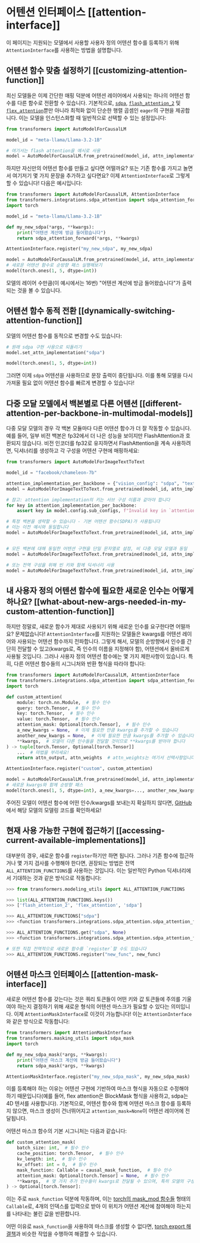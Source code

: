 <!--Copyright 2025 The HuggingFace Team. All rights reserved.

Licensed under the Apache License, Version 2.0 (the "License"); you may not use this file except in compliance with
the License. You may obtain a copy of the License at

http://www.apache.org/licenses/LICENSE-2.0

Unless required by applicable law or agreed to in writing, software distributed under the License is distributed on
an "AS IS" BASIS, WITHOUT WARRANTIES OR CONDITIONS OF ANY KIND, either express or implied. See the License for the

⚠️ Note that this file is in Markdown but contain specific syntax for our doc-builder (similar to MDX) that may not be
rendered properly in your Markdown viewer.

-->

# 어텐션 인터페이스 [[attention-interface]]

이 페이지는 지원되는 모델에서 사용할 사용자 정의 어텐션 함수를 등록하기 위해 `AttentionInterface`를 사용하는 방법을 설명합니다.

## 어텐션 함수 맞춤 설정하기 [[customizing-attention-function]]

최신 모델들은 이제 간단한 매핑 덕분에 어텐션 레이어에서 사용되는 하나의 어텐션 함수를 다른 함수로 전환할 수 있습니다.
기본적으로, [`sdpa`](https://pytorch.org/docs/stable/generated/torch.nn.functional.scaled_dot_product_attention.html),
[`flash_attention_2`](https://github.com/Dao-AILab/flash-attention) 및 [`flex_attention`](https://pytorch.org/docs/stable/nn.attention.flex_attention.html#module-torch.nn.attention.flex_attention)뿐만 아니라 최적화 없이 단순한 행렬 곱셈인 `eager`의 구현을 제공합니다.
이는 모델을 인스턴스화할 때 일반적으로 선택할 수 있는 설정입니다:

```python
from transformers import AutoModelForCausalLM

model_id = "meta-llama/Llama-3.2-1B"

# 여기서는 flash attention을 예시로 사용
model = AutoModelForCausalLM.from_pretrained(model_id, attn_implementation="flash_attention_2")
```

하지만 자신만의 어텐션 함수를 만들고 싶다면 어떨까요? 또는 기존 함수를 가지고 놀면서 여기저기 몇 가지 문장을 추가하고 싶다면요? 이제 `AttentionInterface`로 그렇게 할 수 있습니다! 다음은 예시입니다:

```python
from transformers import AutoModelForCausalLM, AttentionInterface
from transformers.integrations.sdpa_attention import sdpa_attention_forward
import torch

model_id = "meta-llama/Llama-3.2-1B"

def my_new_sdpa(*args, **kwargs):
    print("어텐션 계산에 방금 들어왔습니다")
    return sdpa_attention_forward(*args, **kwargs)

AttentionInterface.register("my_new_sdpa", my_new_sdpa)

model = AutoModelForCausalLM.from_pretrained(model_id, attn_implementation="my_new_sdpa")
# 새로운 어텐션 함수로 순방향 패스 실행해보기
model(torch.ones(1, 5, dtype=int))
```

모델의 레이어 수만큼(이 예시에서는 16번) "어텐션 계산에 방금 들어왔습니다"가 출력되는 것을 볼 수 있습니다.

## 어텐션 함수 동적 전환 [[dynamically-switching-attention-function]]

모델의 어텐션 함수를 동적으로 변경할 수도 있습니다:

```python
# 원래 sdpa 구현 사용으로 되돌리기
model.set_attn_implementation("sdpa")

model(torch.ones(1, 5, dtype=int))
```

그러면 이제 `sdpa` 어텐션을 사용하므로 문장 출력이 중단됩니다.
이를 통해 모델을 다시 가져올 필요 없이 어텐션 함수를 빠르게 변경할 수 있습니다!

## 다중 모달 모델에서 백본별로 다른 어텐션 [[different-attention-per-backbone-in-multimodal-models]]

다중 모달 모델의 경우 각 백본 모듈마다 다른 어텐션 함수가 더 잘 작동할 수 있습니다. 예를 들어, 일부 비전 백본은 fp32에서 더 나은 성능을 보이지만 FlashAttention과 호환되지 않습니다. 비전 인코더를 fp32로 유지하면서 FlashAttention을 계속 사용하려면, 딕셔너리를 생성하고 각 구성을 어텐션 구현에 매핑하세요:

```python
from transformers import AutoModelForImageTextToText

model_id = "facebook/chameleon-7b"

attention_implementation_per_backbone = {"vision_config": "sdpa", "text_config": "flash_attention_2"}
model = AutoModelForImageTextToText.from_pretrained(model_id, attn_implementation=attention_implementation_per_backbone)

# 참고: attention implementation의 키는 서브 구성 이름과 같아야 합니다
for key in attention_implementation_per_backbone:
    assert key in model.config.sub_configs, f"Invalid key in `attention_implementation`"

# 특정 백본을 생략할 수 있습니다 - 기본 어텐션 함수(SDPA)가 사용됩니다
# 이는 이전 예시와 동일합니다
model = AutoModelForImageTextToText.from_pretrained(model_id, attn_implementation={"text_config": "flash_attention_2"})


# 모든 백본에 대해 동일한 어텐션 구현을 단일 문자열로 설정, 비 다중 모달 모델과 동일
model = AutoModelForImageTextToText.from_pretrained(model_id, attn_implementation="eager")

# 또는 전역 구성을 위해 빈 키와 함께 딕셔너리 사용
model = AutoModelForImageTextToText.from_pretrained(model_id, attn_implementation={"": "eager"})
```

## 내 사용자 정의 어텐션 함수에 필요한 새로운 인수는 어떻게 하나요? [[what-about-new-args-needed-in-my-custom-attention-function]]

하지만 정말로, 새로운 함수가 제대로 사용되기 위해 새로운 인수를 요구한다면 어떨까요? 문제없습니다! `AttentionInterface`를 지원하는 모델들은 kwargs를 어텐션 레이어와 사용되는 어텐션 함수까지 전파합니다. 그렇게 해서, 모델의 순방향에서 인수를 간단히 전달할 수 있고(kwargs로, 즉 인수의 이름을 지정해야 함), 어텐션에서 올바르게 사용될 것입니다. 그러나 사용자 정의 어텐션 함수에는 몇 가지 제한사항이 있습니다. 특히, 다른 어텐션 함수들의 시그니처와 반환 형식을 따라야 합니다:

```python
from transformers import AutoModelForCausalLM, AttentionInterface
from transformers.integrations.sdpa_attention import sdpa_attention_forward
import torch

def custom_attention(
    module: torch.nn.Module,  # 필수 인수
    query: torch.Tensor,  # 필수 인수
    key: torch.Tensor,  # 필수 인수
    value: torch.Tensor,  # 필수 인수
    attention_mask: Optional[torch.Tensor],  # 필수 인수
    a_new_kwargs = None,  # 이제 필요한 만큼 kwargs를 추가할 수 있습니다
    another_new_kwargs = None,  # 이제 필요한 만큼 kwargs를 추가할 수 있습니다
    **kwargs,  # 모델이 다른 인수들을 전달할 것이므로 **kwargs를 받아야 합니다
) -> tuple[torch.Tensor, Optional[torch.Tensor]]
    ...  # 마법을 부리세요!
    return attn_output, attn_weights  # attn_weights는 여기서 선택사항입니다

AttentionInterface.register("custom", custom_attention)

model = AutoModelForCausalLM.from_pretrained(model_id, attn_implementation="custom")
# 새로운 kwargs와 함께 순방향 패스
model(torch.ones(1, 5, dtype=int), a_new_kwargs=..., another_new_kwargs=...)
```

주어진 모델이 어텐션 함수에 어떤 인수/kwargs를 보내는지 확실하지 않다면, [GitHub](https://github.com/huggingface/transformers/tree/main/src/transformers/models)에서 해당 모델의 모델링 코드를 확인하세요!

## 현재 사용 가능한 구현에 접근하기 [[accessing-current-available-implementations]]

대부분의 경우, 새로운 함수를 `register`하기만 하면 됩니다. 그러나 기존 함수에 접근하거나 몇 가지 검사를 수행해야 한다면, 권장되는 방법은 전역 `ALL_ATTENTION_FUNCTIONS`를 사용하는 것입니다. 이는 일반적인 Python 딕셔너리에서 기대하는 것과 같은 방식으로 작동합니다:

```python
>>> from transformers.modeling_utils import ALL_ATTENTION_FUNCTIONS

>>> list(ALL_ATTENTION_FUNCTIONS.keys())
>>> ['flash_attention_2', 'flex_attention', 'sdpa']

>>> ALL_ATTENTION_FUNCTIONS["sdpa"]
>>> <function transformers.integrations.sdpa_attention.sdpa_attention_forward>

>>> ALL_ATTENTION_FUNCTIONS.get("sdpa", None)
>>> <function transformers.integrations.sdpa_attention.sdpa_attention_forward>

# 또한 직접 전역적으로 새로운 함수를 `register`할 수도 있습니다
>>> ALL_ATTENTION_FUNCTIONS.register("new_func", new_func)
```

## 어텐션 마스크 인터페이스 [[attention-mask-interface]]

새로운 어텐션 함수를 갖는다는 것은 쿼리 토큰들이 어떤 키와 값 토큰들에 주의를 기울여야 하는지 결정하기 위해 새로운 형식의 어텐션 마스크가 필요할 수 있다는 의미입니다. 이제 `AttentionMaskInterface`로 이것이 가능합니다! 이는 `AttentionInterface`와 같은 방식으로 작동합니다:

```python
from transformers import AttentionMaskInterface
from transformers.masking_utils import sdpa_mask
import torch

def my_new_sdpa_mask(*args, **kwargs):
    print("어텐션 마스크 계산에 방금 들어왔습니다")
    return sdpa_mask(*args, **kwargs)

AttentionMaskInterface.register("my_new_sdpa_mask", my_new_sdpa_mask)
```

이를 등록해야 하는 이유는 어텐션 구현에 기반하여 마스크 형식을 자동으로 수정해야 하기 때문입니다(예를 들어, flex attention은 BlockMask 형식을 사용하고, sdpa는 4D 텐서를 사용합니다).
기본적으로, 어텐션 함수와 함께 어텐션 마스크 함수를 등록하지 않으면, 마스크 생성이 건너뛰어지고 `attention_mask=None`이 어텐션 레이어에 전달됩니다.

어텐션 마스크 함수의 기본 시그니처는 다음과 같습니다:

```python
def custom_attention_mask(
    batch_size: int,  # 필수 인수
    cache_position: torch.Tensor,  # 필수 인수
    kv_length: int,  # 필수 인수
    kv_offset: int = 0,  # 필수 인수
    mask_function: Callable = causal_mask_function,  # 필수 인수
    attention_mask: Optional[torch.Tensor] = None,  # 필수 인수
    **kwargs,  # 몇 가지 추가 인수들이 kwargs로 전달될 수 있으며, 특히 모델의 구성이 항상 전달됩니다
) -> Optional[torch.Tensor]:
```

이는 주로 `mask_function` 덕분에 작동하며, 이는 [torch의 mask_mod 함수들](https://pytorch.org/blog/flexattention/) 형태의 `Callable`로, 4개의 인덱스를 입력으로 받아 이 위치가 어텐션 계산에 참여해야 하는지를 나타내는 불린 값을 반환합니다.

어떤 이유로 `mask_function`을 사용하여 마스크를 생성할 수 없다면, [torch export 해결책](https://github.com/huggingface/transformers/blob/main/src/transformers/integrations/executorch.py)과 비슷한 작업을 수행하여 해결할 수 있습니다.